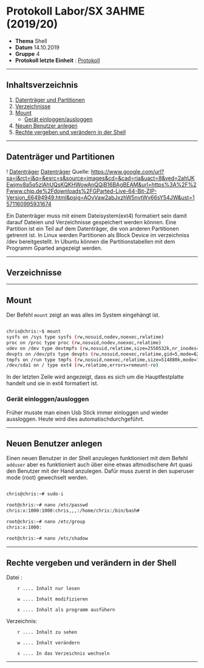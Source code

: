 # Protokoll Labor/SX 3AHME (2019/20)

* **Thema** Shell
* **Datum** 14.10.2019
* **Gruppe** 4
* **Protokoll letzte Einheit** : [Protokoll](https://github.com/HTLMechatronics/m17-3ahme-la1-sx/blob/sebchm17/sebchm17/protokolle/protokolle_2019-09-30sebchm17.md)

--------------------------------------------------------------------------------------------------------------------------------------

## Inhaltsverzeichnis
1.  [Datenträger und Partitionen](#datenträger-und-partitionen)
2.  [Verzeichnisse](#verzeichnisse)
3.  [Mount](#mount)
      * [Gerät einloggen/ausloggen](#gerät-einloggen/ausloggen)
4.  [Neuen Benutzer anlegen](#neuen-benutzer-anlegen)
5.   [Rechte vergeben und verändern in der Shell](#rechte-vergeben-und-verändern-in-der-shell)

--------------------------------------------------------------------------------------------------------------------------------------

## Datenträger und Partitionen
! [Datenträger] [Datenträger]
Quelle: https://www.google.com/url?sa=i&rct=j&q=&esrc=s&source=images&cd=&cad=rja&uact=8&ved=2ahUKEwjmv8a5q5zlAhUQsKQKHWowAnQQjB16BAgBEAM&url=https%3A%2F%2Fwww.chip.de%2Fdownloads%2FGParted-Live-64-Bit-ZIP-Version_66494949.html&psig=AOvVaw2abJxzhW5nvtWy66sY54JW&ust=1571160995931674

Ein Datenträger muss mit einem Dateisystem(ext4) formatiert sein damit darauf Dateien und Verzeichnisse gespeichert werden können.
Eine Partition ist ein Teil auf dem Datenträger, die von anderen Partitionen getrennt ist.
In Linux werden Partitionen als Block Device im verzeichniss /dev bereitgestellt. In Ubuntu können die Partitionstabellen mit dem Programm Gparted angezeigt werden.

--------------------------------------------------------------------------------------------------------------------------------------

## Verzeichnisse








--------------------------------------------------------------------------------------------------------------------------------------

## Mount 

Der Befehl ``mount`` zeigt an was alles im System eingehängt ist.

```bash

chris@chris:~$ mount
sysfs on /sys type sysfs (rw,nosuid,nodev,noexec,relatime)
proc on /proc type proc (rw,nosuid,nodev,noexec,relatime)
udev on /dev type devtmpfs (rw,nosuid,relatime,size=2550532k,nr_inodes=637633,mode=755)
devpts on /dev/pts type devpts (rw,nosuid,noexec,relatime,gid=5,mode=620,ptmxmode=000)
tmpfs on /run type tmpfs (rw,nosuid,noexec,relatime,size=514880k,mode=755)
/dev/sda1 on / type ext4 (rw,relatime,errors=remount-ro)

```

In der letzten Zeile wird angezeigt, dass es sich um die Hauptfestplatte handelt und sie in ext4 formatiert ist.

### Gerät einloggen/ausloggen

Früher musste man einen Usb Stick immer einloggen und wieder aussloggen. Heute wird dies automatischdurchgeführt.

--------------------------------------------------------------------------------------------------------------------------------------
## Neuen Benutzer anlegen

Einen neuen Benutzer in der Shell anzulegen funktioniert mit dem Befehl ``adduser``  aber es funktioniert auch über eine etwas altmodischere Art quasi den Benutzer mit der Hand anzulegen. Dafür muss zuerst in den superuser mode (root) gewechselt werden.

```bash

chris@chris:~# sudo-i

root@chris:~# nano /etc/passwd
chris:x:1000:1000:chris,,,:/home/chris:/bin/bash#

root@chris:~# nano /etc/group
chris:x:1000:

root@chris:~# nano /etc/shadow

```
--------------------------------------------------------------------------------------------------------------------------------------

## Rechte vergeben und verändern in der Shell

Datei :
        
        r .... Inhalt nur lesen
        
        w .... Inhalt modifizieren
        
        x .... Inhalt als programm ausfühern
 

Verzeichnis: 

        r .... Inhalt zu sehen
             
        w .... Inhalt verändern
             
        x .... In das Verzeichnis wechseln





















--------------------------------------------------------------------------------------------------------------------------------------
[Protokoll]:https://github.com/HTLMechatronics/m17-3ahme-la1-sx/blob/sebchm17/sebchm17/protokolle/protokolle_2019-09-30sebchm17.md

[Datenträger]:https://www.google.com/url?sa=i&rct=j&q=&esrc=s&source=images&cd=&cad=rja&uact=8&ved=2ahUKEwjmv8a5q5zlAhUQsKQKHWowAnQQjB16BAgBEAM&url=https%3A%2F%2Fwww.chip.de%2Fdownloads%2FGParted-Live-64-Bit-ZIP-Version_66494949.html&psig=AOvVaw2abJxzhW5nvtWy66sY54JW&ust=1571160995931674
